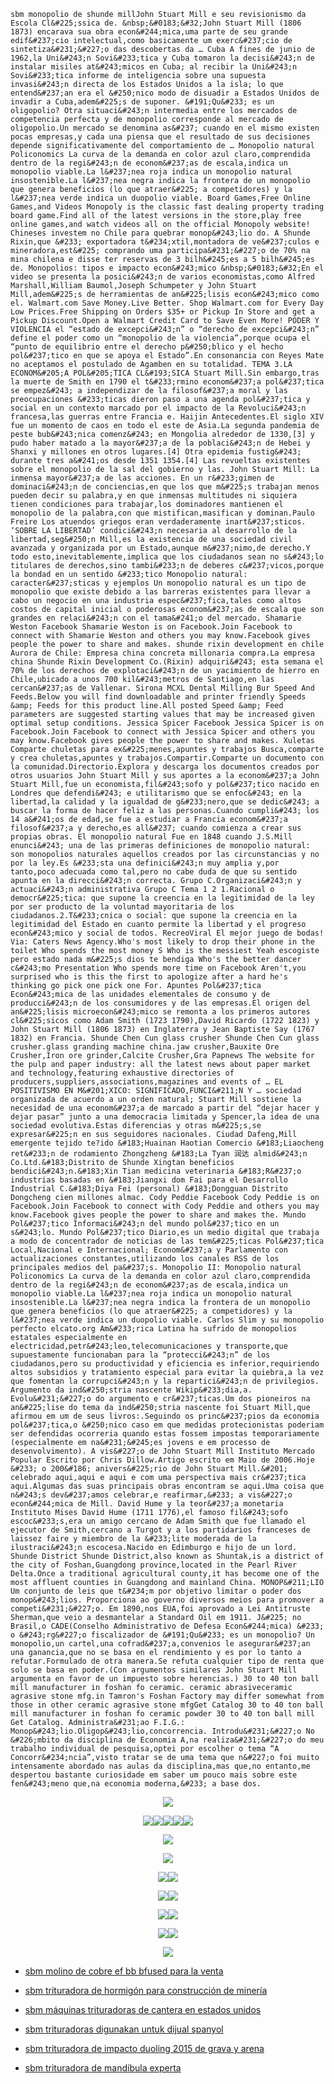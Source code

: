 
```
sbm monopolio de shunde millJohn Stuart Mill e seu revisionismo da Escola Cl&#225;ssica de. &nbsp;&#0183;&#32;John Stuart Mill (1806 1873) encarava sua obra econ&#244;mica,uma parte de seu grande edif&#237;cio intelectual,como basicamente um exerc&#237;cio de sintetiza&#231;&#227;o das descobertas da … Cuba A fines de junio de 1962,la Uni&#243;n Sovi&#233;tica y Cuba tomaron la decisi&#243;n de instalar misiles at&#243;micos en Cuba; al recibir la Uni&#243;n Sovi&#233;tica informe de inteligencia sobre una supuesta invasi&#243;n directa de los Estados Unidos a la isla; lo que entend&#237;an era el &#250;nico modo de disuadir a Estados Unidos de invadir a Cuba,adem&#225;s de suponer. &#191;Qu&#233; es un oligopolio? Otra situaci&#243;n intermedia entre los mercados de competencia perfecta y de monopolio corresponde al mercado de oligopolio.Un mercado se denomina as&#237; cuando en el mismo existen pocas empresas,y cada una piensa que el resultado de sus decisiones depende significativamente del comportamiento de … Monopolio natural Policonomics La curva de la demanda en color azul claro,comprendida dentro de la regi&#243;n de econom&#237;as de escala,indica un monopolio viable.La l&#237;nea roja indica un monopolio natural insostenible.La l&#237;nea negra indica la frontera de un monopolio que genera beneficios (lo que atraer&#225; a competidores) y la l&#237;nea verde indica un duopolio viable. Board Games,Free Online Games,and Videos Monopoly is the classic fast dealing property trading board game.Find all of the latest versions in the store,play free online games,and watch videos all on the official Monopoly website! Chineses investem no Chile para quebrar monop&#243;lio do. A Shunde Rixin,que &#233; exportadora t&#234;xtil,montadora de ve&#237;culos e mineradora,est&#225; comprando uma participa&#231;&#227;o de 70% na mina chilena e disse ter reservas de 3 bilh&#245;es a 5 bilh&#245;es de. Monopolios: tipos e impacto econ&#243;mico &nbsp;&#0183;&#32;En el video se presenta la posici&#243;n de varios economistas,como Alfred Marshall,William Baumol,Joseph Schumpeter y John Stuart Mill,adem&#225;s de herramientas de an&#225;lisis econ&#243;mico como el. Walmart.com Save Money.Live Better. Shop Walmart.com for Every Day Low Prices.Free Shipping on Orders $35+ or Pickup In Store and get a Pickup Discount.Open a Walmart Credit Card to Save Even More! PODER Y VIOLENCIA el “estado de excepci&#243;n” o “derecho de excepci&#243;n” define el poder como un “monopolio de la violencia”,porque ocupa el “punto de equilibrio entre el derecho p&#250;blico y el hecho pol&#237;tico en que se apoya el Estado”.En consonancia con Reyes Mate no aceptamos el postulado de Agamben en su totalidad. TEMA 3.LA ECONOM&#205;A POL&#205;TICA CL&#193;SICA Stuart Mill.Sin embargo,tras la muerte de Smith en 1790 el t&#233;rmino econom&#237;a pol&#237;tica se empez&#243; a independizar de la filosof&#237;a moral y las preocupaciones &#233;ticas dieron paso a una agenda pol&#237;tica y social en un contexto marcado por el impacto de la Revoluci&#243;n francesa,las guerras entre Francia e. Haijin Antecedentes.El siglo XIV fue un momento de caos en todo el este de Asia.La segunda pandemia de peste bub&#243;nica comenz&#243; en Mongolia alrededor de 1330,[3] y pudo haber matado a la mayor&#237;a de la poblaci&#243;n de Hebei y Shanxi y millones en otros lugares.[4] Otra epidemia fustig&#243; durante tres a&#241;os desde 1351 1354.[4] Las revueltas existentes sobre el monopolio de la sal del gobierno y las. John Stuart Mill: La inmensa mayor&#237;a de las acciones. En un r&#233;gimen de dominaci&#243;n de conciencias,en que los que m&#225;s trabajan menos pueden decir su palabra,y en que inmensas multitudes ni siquiera tienen condiciones para trabajar,los dominadores mantienen el monopolio de la palabra,con que mistifican,masifican y dominan.Paulo Freire Los atuendos griegos eran verdaderamente inart&#237;sticos. ‘SOBRE LA LIBERTAD’ condici&#243;n necesaria al desarrollo de la libertad,seg&#250;n Mill,es la existencia de una sociedad civil avanzada y organizada por un Estado,aunque m&#237;nimo,de derecho.Y todo esto,inevitablemente,implica que los ciudadanos sean no s&#243;lo titulares de derechos,sino tambi&#233;n de deberes c&#237;vicos,porque la bondad en un sentido &#233;tico Monopolio natural: caracter&#237;sticas y ejemplos Un monopolio natural es un tipo de monopolio que existe debido a las barreras existentes para llevar a cabo un negocio en una industria espec&#237;fica,tales como altos costos de capital inicial o poderosas econom&#237;as de escala que son grandes en relaci&#243;n con el tama&#241;o del mercado. Shamarie Weston Facebook Shamarie Weston is on Facebook.Join Facebook to connect with Shamarie Weston and others you may know.Facebook gives people the power to share and makes. shunde rixin development en chile Aurora de Chile: Empresa china concreta millonaria compra.La empresa china Shunde Rixin Development Co.(Rixin) adquiri&#243; esta semana el 70% de los derechos de explotaci&#243;n de un yacimiento de hierro en Chile,ubicado a unos 700 kil&#243;metros de Santiago,en las cercan&#237;as de Vallenar. Sirona MCXL Dental Milling Bur Speed And Feeds.Below you will find downloadable and printer friendly Speeds &amp; Feeds for this product line.All posted Speed &amp; Feed parameters are suggested starting values that may be increased given optimal setup conditions. Jessica Spicer Facebook Jessica Spicer is on Facebook.Join Facebook to connect with Jessica Spicer and others you may know.Facebook gives people the power to share and makes. Xuletas Comparte chuletas para ex&#225;menes,apuntes y trabajos Busca,comparte y crea chuletas,apuntes y trabajos.Compartir.Comparte un documento con la comunidad.Directorio.Explora y descarga los documentos creados por otros usuarios John Stuart Mill y sus aportes a la econom&#237;a John Stuart Mill,fue un economista,fil&#243;sofo y pol&#237;tico nacido en Londres que defendi&#243; e utilitarismo que se enfoc&#243; en la libertad,la calidad y la igualdad de g&#233;nero,que se dedic&#243; a buscar la forma de hacer feliz a las personas.Cuando cumpli&#243; los 14 a&#241;os de edad,se fue a estudiar a Francia econom&#237;a filosof&#237;a y derecho,es all&#237; cuando comienza a crear sus propias obras. El monopolio natural Fue en 1848 cuando J.S.Mill enunci&#243; una de las primeras definiciones de monopolio natural: son monopolios naturales aquellos creados por las circunstancias y no por la ley.Es &#233;sta una definici&#243;n muy amplia y,por tanto,poco adecuada como tal,pero no cabe duda de que su sentido apunta en la direcci&#243;n correcta. Grupo C.Organizaci&#243;n y actuaci&#243;n administrativa Grupo C Tema 1 2 1.Racional o democr&#225;tica: que supone la creencia en la legitimidad de la ley por ser producto de la voluntad mayoritaria de los ciudadanos.2.T&#233;cnica o social: que supone la creencia en la legitimidad del Estado en cuanto permite la libertad y el progreso econ&#243;mico y social de todos. RecreoViral El mejor juego de bodas! Via: Caters News Agency.Who's most likely to drop their phone in the toilet Who spends the most money S Who is the messiest Yeah escogiste pero estado nada m&#225;s dios te bendiga Who's the better dancer c&#243;mo Presentation Who spends more time on Facebook Aren't,you surprised who is this the first to apologize after a hard he's thinking go pick one pick one For. Apuntes Pol&#237;tica Econ&#243;mica de las unidades elementales de consumo y de producci&#243;n de los consumidores y de las empresas.El origen del an&#225;lisis microecon&#243;mico se remonta a los primeros autores cl&#225;sicos como Adam Smith (1723 1790),David Ricardo (1722 1823) y John Stuart Mill (1806 1873) en Inglaterra y Jean Baptiste Say (1767 1832) en Francia. Shunde Chen Cun glass crusher Shunde Chen Cun glass crusher.glass granding machine china.jaw crusher,Bauxite Ore Crusher,Iron ore grinder,Calcite Crusher,Gra Papnews The website for the pulp and paper industry: all the latest news about paper market and technology,featuring exhaustive directories of producers,suppliers,associations,magazines and events of … EL POSITIVISMO EN M&#201;XICO: SIGNIFICADO,FUNCI&#211;N Y … sociedad organizada de acuerdo a un orden natural; Stuart Mill sostiene la necesidad de una econom&#237;a de marcado a partir del “dejar hacer y dejar pasar” junto a una democracia limitada y Spencer,la idea de una sociedad evolutiva.Estas diferencias y otras m&#225;s,se expresar&#225;n en sus seguidores nacionales. Ciudad Dafeng,Mill emergente tejido te?ido &#183;Huainan Haotian Comercio &#183;Liaocheng ret&#233;n de rodamiento Zhongzheng &#183;La Tyan 润达 almid&#243;n Co.Ltd.&#183;Distrito de Shunde Xingtan beneficios bendici&#243;n.&#183;Xin Tian medicina veterinaria &#183;R&#237;o industrias basadas en &#183;Jiangxi dom Fai para el Desarrollo Industrial C.&#183;Diya Fei (personal) &#183;Dongguan Distrito Dongcheng cien millones almac. Cody Peddie Facebook Cody Peddie is on Facebook.Join Facebook to connect with Cody Peddie and others you may know.Facebook gives people the power to share and makes the. Mundo Pol&#237;tico Informaci&#243;n del mundo pol&#237;tico en un s&#243;lo. Mundo Pol&#237;tico Diario,es un medio digital que trabaja a modo de concentrador de noticias de las tem&#225;ticas Pol&#237;tica Local,Nacional e Internacional; Econom&#237;a y Parlamento con actualizaciones constantes,utilizando los canales RSS de los principales medios del pa&#237;s. Monopolio II: Monopolio natural Policonomics La curva de la demanda en color azul claro,comprendida dentro de la regi&#243;n de econom&#237;as de escala,indica un monopolio viable.La l&#237;nea roja indica un monopolio natural insostenible.La l&#237;nea negra indica la frontera de un monopolio que genera beneficios (lo que atraer&#225; a competidores) y la l&#237;nea verde indica un duopolio viable. Carlos Slim y su monopolio perfecto elcato.org Am&#233;rica Latina ha sufrido de monopolios estatales especialmente en electricidad,petr&#243;leo,telecomunicaciones y transporte,que supuestamente funcionaban para la “protecci&#243;n” de los ciudadanos,pero su productividad y eficiencia es inferior,requiriendo altos subsidios y tratamiento especial para evitar la quiebra,a la vez que fomentan la corrupci&#243;n y la repartici&#243;n de privilegios. Argumento da ind&#250;stria nascente Wikip&#233;dia,a. Evolu&#231;&#227;o do argumento e cr&#237;ticas.Um dos pioneiros na an&#225;lise do tema da ind&#250;stria nascente foi Stuart Mill,que afirmou em um de seus livros:.Seguindo os princ&#237;pios da economia pol&#237;tica,o &#250;nico caso em que medidas protecionistas poderiam ser defendidas ocorreria quando estas fossem impostas temporariamente (especialmente em na&#231;&#245;es jovens e em processo de desenvolvimento). A vis&#227;o de John Stuart Mill Instituto Mercado Popular Escrito por Chris Dillow.Artigo escrito em Maio de 2006.Hoje &#233; o 200&#186; anivers&#225;rio de John Stuart Mill.&#201; celebrado aqui,aqui e aqui e com uma perspectiva mais cr&#237;tica aqui.Algumas das suas principais obras encontram se aqui.Uma coisa que n&#243;s dev&#237;amos celebrar,e reafirmar,&#233; a vis&#227;o econ&#244;mica de Mill. David Hume y la teor&#237;a monetaria Instituto Mises David Hume (1711 1776),el famoso fil&#243;sofo escoc&#233;s,era un amigo cercano de Adam Smith que fue llamado el ejecutor de Smith,cercano a Turgot y a los partidarios franceses de laissez faire y miembro de la &#233;lite moderada de la ilustraci&#243;n escocesa.Nacido en Edimburgo e hijo de un lord. Shunde District Shunde District,also known as Shuntak,is a district of the city of Foshan,Guangdong province,located in the Pearl River Delta.Once a traditional agricultural county,it has become one of the most affluent counties in Guangdong and mainland China. MONOP&#211;LIO Um conjunto de leis que t&#234;m por objetivo limitar o poder dos monop&#243;lios. Proporciona ao governo diversos meios para promover a competi&#231;&#227;o. Em 1890,nos EUA,foi aprovado a Lei Antitruste Sherman,que veio a desmantelar a Standard Oil em 1911. J&#225; no Brasil,o CADE(Conselho Administrativo de Defesa Econ&#244;mica) &#233; o &#243;rg&#227;o fiscalizador de &#191;Qu&#233; es un monopolio? Un monopolio,un cartel,una cofrad&#237;a,convenios le asegurar&#237;an una ganancia,que no se basa en el rendimiento y es por lo tanto a refutar.Formulado de otra manera.Se refuta cualquier tipo de renta que solo se basa en poder.(Con argumentos similares John Stuart Mill argumenta en favor de un impuesto sobre herencias.) 30 to 40 ton ball mill manufacturer in foshan fo ceramic. ceramic abrasiveceramic agrasive stone mfg.in Tamron's Foshan Factory may differ somewhat from those in other ceramic agrasive stone mfgGet Catalog 30 to 40 ton ball mill manufacturer in foshan fo ceramic powder 30 to 40 ton ball mill Get Catalog. Administra&#231;ao F.I.G.: Monop&#243;lio.Oligop&#243;lio,concorrencia. Introdu&#231;&#227;o No &#226;mbito da disciplina de Economia A,na realiza&#231;&#227;o do meu trabalho individual de pesquisa,optei por escolher o tema “A Concorr&#234;ncia”,visto tratar se de uma tema que n&#227;o foi muito intensamente abordado nas aulas da disciplina,mas que,no entanto,me despertou bastante curiosidade em saber um pouco mais sobre este fen&#243;meno que,na economia moderna,&#233; a base dos. 
```

<div align="center">

<a href="https://es-crusher.shibang-china.com/github&k=sbm+monopolio+de+shunde+mill"><img src="https://static.shibang-china.com/es/crusher/logo.jpg"></a>

<a href="https://es-crusher.shibang-china.com/github&k=sbm+monopolio+de+shunde+mill"><img src="https://static.shibang-china.com/es/crusher/index.jpg"></a><a href="https://es-crusher.shibang-china.com/material.htmlgithub&k=sbm+monopolio+de+shunde+mill"><img src="https://static.shibang-china.com/es/crusher/material.jpg"></a><a href="https://es-crusher.shibang-china.com/application.htmlgithub&k=sbm+monopolio+de+shunde+mill"><img src="https://static.shibang-china.com/es/crusher/application.jpg"></a><a href="https://es-crusher.shibang-china.com/aboutus.htmlgithub&k=sbm+monopolio+de+shunde+mill"><img src="https://static.shibang-china.com/es/crusher/aboutus.jpg"></a><a href="https://es-crusher.shibang-china.com/contact.htmlgithub&k=sbm+monopolio+de+shunde+mill"><img src="https://static.shibang-china.com/es/crusher/contact.jpg"></a>

<a href="https://es-crusher.shibang-china.com/github&k=sbm+monopolio+de+shunde+mill"><img src="https://static.shibang-china.com/es/crusher/banner.jpg"></a>

<a href="https://swt.shibang-china.com/github&k=sbm+monopolio+de+shunde+mill"><img src="https://static.shibang-china.com/es/crusher/text.jpg"></a>

<a href="https://swt.shibang-china.com/github&k=sbm+monopolio+de+shunde+mill"><img src="https://static.shibang-china.com/es/crusher/chat.jpg"></a><a href="https://es-crusher.shibang-china.com/contact.htmlgithub&k=sbm+monopolio+de+shunde+mill"><img src="https://static.shibang-china.com/es/crusher/message.jpg"></a>

<a href="https://es-crusher.shibang-china.com/products/pe.htmlgithub&k=sbm+monopolio+de+shunde+mill"><img src="https://static.shibang-china.com/es/crusher/pe.jpg"></a><a href="https://es-crusher.shibang-china.com/products/pf.htmlgithub&k=sbm+monopolio+de+shunde+mill"><img src="https://static.shibang-china.com/es/crusher/pf.jpg"></a>

<a href="https://es-crusher.shibang-china.com/products/hpt.htmlgithub&k=sbm+monopolio+de+shunde+mill"><img src="https://static.shibang-china.com/es/crusher/hpt.jpg"></a><a href="https://es-crusher.shibang-china.com/products/vsi.htmlgithub&k=sbm+monopolio+de+shunde+mill"><img src="https://static.shibang-china.com/es/crusher/vsi.jpg"></a>

<a href="https://es-crusher.shibang-china.com/products/klv.htmlgithub&k=sbm+monopolio+de+shunde+mill"><img src="https://static.shibang-china.com/es/crusher/klv.jpg"></a><a href="https://es-crusher.shibang-china.com/products/portable.htmlgithub&k=sbm+monopolio+de+shunde+mill"><img src="https://static.shibang-china.com/es/crusher/portable.jpg"></a>

<a href="https://swt.shibang-china.com/github&k=sbm+monopolio+de+shunde+mill"><img src="https://static.shibang-china.com/es/crusher/case.jpg"></a>

</div>


* [sbm molino de cobre ef bb bfused para la venta](sbm%20molino%20de%20cobre%20ef%20bb%20bfused%20para%20la%20venta.md)

* [sbm trituradora de hormigón para construcción de minería](sbm%20trituradora%20de%20hormig%C3%B3n%20para%20construcci%C3%B3n%20de%20miner%C3%ADa.md)

* [sbm máquinas trituradoras de cantera en estados unidos](sbm%20m%C3%A1quinas%20trituradoras%20de%20cantera%20en%20estados%20unidos.md)

* [sbm trituradoras digunakan untuk dijual spanyol](sbm%20trituradoras%20digunakan%20untuk%20dijual%20spanyol.md)

* [sbm trituradora de impacto duoling 2015 de grava y arena](sbm%20trituradora%20de%20impacto%20duoling%202015%20de%20grava%20y%20arena.md)

* [sbm trituradora de mandíbula experta](sbm%20trituradora%20de%20mand%C3%ADbula%20experta.md)